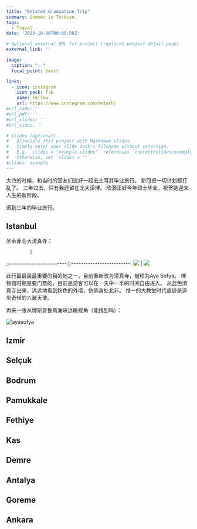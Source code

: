 ```yaml
---
title: "Belated Graduation Trip"
summary: Summer in Türkiye.
tags:
  - Travel
date: '2023-10-16T00:00:00Z'

# Optional external URL for project (replaces project detail page).
external_link: ''

image:
  caption: ": "
  focal_point: Smart

links:
  - icon: instagram
    icon_pack: fab
    name: Follow
    url: https://www.instagram.com/metaxh/
#url_code: ''
#url_pdf: ''
#url_slides: ''
#url_video: ''

# Slides (optional).
#   Associate this project with Markdown slides.
#   Simply enter your slide deck's filename without extension.
#   E.g. `slides = "example-slides"` references `content/slides/example-slides.md`.
#   Otherwise, set `slides = ""`.
#slides: example
---
```


大四的时候，和当时的室友们说好一起去土耳其毕业旅行。
新冠把一切计划都打乱了。
三年过去，只有我还留在北大读博。
欣漪正好今年硕士毕业，祝贺她迎来人生的新阶段。

迟到三年的毕业旅行。

## Istanbul

圣索菲亚大清真寺：

             |  
:-------------------------:|:-------------------------:
![](ayasofya_outside.jpg)  |  ![](ayasofya_inside.jpg)

此行最最最最重要的目的地之一，目前重新改为清真寺，被称为Aya Sofya。
博物馆时期是要门票的，目前是游客可以在一天中一半的时间自由进入。
从蓝色清真寺出来，远远地看到粉色的外墙，仿佛身处北非。
惟一的大教堂时代痕迹是造型奇怪的六翼天使。

再来一张从博斯普鲁斯海峡远眺视角（能找到吗）：

![ayasofya](./ayasofya_strait.jpg)

## Izmir

## Selçuk

## Bodrum

## Pamukkale

## Fethiye

## Kas

## Demre

## Antalya

## Goreme

## Ankara

